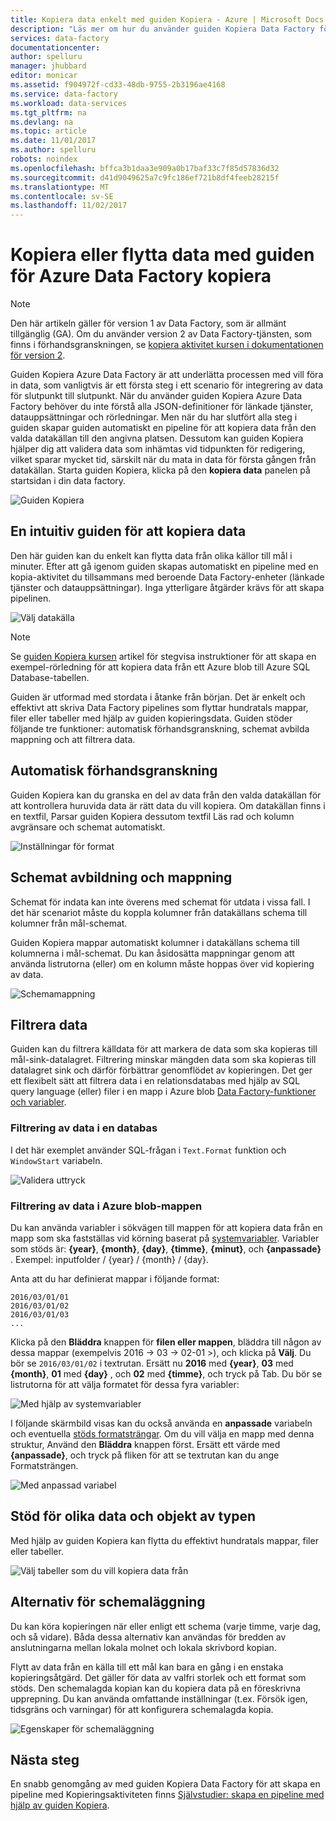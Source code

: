 ```yaml
---
title: Kopiera data enkelt med guiden Kopiera - Azure | Microsoft Docs
description: "Läs mer om hur du använder guiden Kopiera Data Factory för att kopiera data från datakällor som stöds till sänkor."
services: data-factory
documentationcenter: 
author: spelluru
manager: jhubbard
editor: monicar
ms.assetid: f904972f-cd33-48db-9755-2b3196ae4168
ms.service: data-factory
ms.workload: data-services
ms.tgt_pltfrm: na
ms.devlang: na
ms.topic: article
ms.date: 11/01/2017
ms.author: spelluru
robots: noindex
ms.openlocfilehash: bffca3b1daa3e909a0b17baf33c7f85d57836d32
ms.sourcegitcommit: d41d9049625a7c9fc186ef721b8df4feeb28215f
ms.translationtype: MT
ms.contentlocale: sv-SE
ms.lasthandoff: 11/02/2017
---
```

# <a name="copy-or-move-data-easily-with-azure-data-factory-copy-wizard"></a>Kopiera eller flytta data med guiden för Azure Data Factory kopiera
> [!NOTE]
> Den här artikeln gäller för version 1 av Data Factory, som är allmänt tillgänglig (GA). Om du använder version 2 av Data Factory-tjänsten, som finns i förhandsgranskningen, se [kopiera aktivitet kursen i dokumentationen för version 2](../quickstart-create-data-factory-dot-net.md). 


Guiden Kopiera Azure Data Factory är att underlätta processen med vill föra in data, som vanligtvis är ett första steg i ett scenario för integrering av data för slutpunkt till slutpunkt. När du använder guiden Kopiera Azure Data Factory behöver du inte förstå alla JSON-definitioner för länkade tjänster, datauppsättningar och rörledningar. Men när du har slutfört alla steg i guiden skapar guiden automatiskt en pipeline för att kopiera data från den valda datakällan till den angivna platsen. Dessutom kan guiden Kopiera hjälper dig att validera data som inhämtas vid tidpunkten för redigering, vilket sparar mycket tid, särskilt när du mata in data för första gången från datakällan. Starta guiden Kopiera, klicka på den **kopiera data** panelen på startsidan i din data factory.

![Guiden Kopiera](./media/data-factory-copy-wizard/copy-data-wizard.png)

## <a name="an-intuitive-wizard-for-copying-data"></a>En intuitiv guiden för att kopiera data
Den här guiden kan du enkelt kan flytta data från olika källor till mål i minuter. Efter att gå igenom guiden skapas automatiskt en pipeline med en kopia-aktivitet du tillsammans med beroende Data Factory-enheter (länkade tjänster och datauppsättningar). Inga ytterligare åtgärder krävs för att skapa pipelinen.   

![Välj datakälla](./media/data-factory-copy-wizard/select-data-source-page.png)

> [!NOTE]
> Se [guiden Kopiera kursen](data-factory-copy-data-wizard-tutorial.md) artikel för stegvisa instruktioner för att skapa en exempel-rörledning för att kopiera data från ett Azure blob till Azure SQL Database-tabellen. 
> 
> 

Guiden är utformad med stordata i åtanke från början. Det är enkelt och effektivt att skriva Data Factory pipelines som flyttar hundratals mappar, filer eller tabeller med hjälp av guiden kopieringsdata. Guiden stöder följande tre funktioner: automatisk förhandsgranskning, schemat avbilda mappning och att filtrera data. 

## <a name="automatic-data-preview"></a>Automatisk förhandsgranskning
Guiden Kopiera kan du granska en del av data från den valda datakällan för att kontrollera huruvida data är rätt data du vill kopiera. Om datakällan finns i en textfil, Parsar guiden Kopiera dessutom textfil Läs rad och kolumn avgränsare och schemat automatiskt. 

![Inställningar för format](./media/data-factory-copy-wizard/file-format-settings.png)

## <a name="schema-capture-and-mapping"></a>Schemat avbildning och mappning
Schemat för indata kan inte överens med schemat för utdata i vissa fall. I det här scenariot måste du koppla kolumner från datakällans schema till kolumner från mål-schemat. 

Guiden Kopiera mappar automatiskt kolumner i datakällans schema till kolumnerna i mål-schemat. Du kan åsidosätta mappningar genom att använda listrutorna (eller) om en kolumn måste hoppas över vid kopiering av data.   

![Schemamappning](./media/data-factory-copy-wizard/schema-mapping.png)

## <a name="filtering-data"></a>Filtrera data
Guiden kan du filtrera källdata för att markera de data som ska kopieras till mål-sink-datalagret. Filtrering minskar mängden data som ska kopieras till datalagret sink och därför förbättrar genomflödet av kopieringen. Det ger ett flexibelt sätt att filtrera data i en relationsdatabas med hjälp av SQL query language (eller) filer i en mapp i Azure blob [Data Factory-funktioner och variabler](data-factory-functions-variables.md).   

### <a name="filtering-of-data-in-a-database"></a>Filtrering av data i en databas
I det här exemplet använder SQL-frågan i `Text.Format` funktion och `WindowStart` variabeln. 

![Validera uttryck](./media/data-factory-copy-wizard/validate-expressions.png)

### <a name="filtering-of-data-in-an-azure-blob-folder"></a>Filtrering av data i Azure blob-mappen
Du kan använda variabler i sökvägen till mappen för att kopiera data från en mapp som ska fastställas vid körning baserat på [systemvariabler](data-factory-functions-variables.md#data-factory-system-variables). Variabler som stöds är: **{year}**, **{month}**, **{day}**, **{timme}**, **{minut}**, och  **{anpassade}** . Exempel: inputfolder / {year} / {month} / {day}.

Anta att du har definierat mappar i följande format:

    2016/03/01/01
    2016/03/01/02
    2016/03/01/03
    ...

Klicka på den **Bläddra** knappen för **filen eller mappen**, bläddra till någon av dessa mappar (exempelvis 2016 -> 03 -> 02-01 >), och klicka på **Välj**. Du bör se `2016/03/01/02` i textrutan. Ersätt nu **2016** med **{year}**, **03** med **{month}**, **01** med **{day}** , och **02** med **{timme}**, och tryck på Tab. Du bör se listrutorna för att välja formatet för dessa fyra variabler:

![Med hjälp av systemvariabler](./media/data-factory-copy-wizard/blob-standard-variables-in-folder-path.png)   

I följande skärmbild visas kan du också använda en **anpassade** variabeln och eventuella [stöds formatsträngar](https://msdn.microsoft.com/library/8kb3ddd4.aspx). Om du vill välja en mapp med denna struktur, Använd den **Bläddra** knappen först. Ersätt ett värde med **{anpassade}**, och tryck på fliken för att se textrutan kan du ange Formatsträngen.     

![Med anpassad variabel](./media/data-factory-copy-wizard/blob-custom-variables-in-folder-path.png)

## <a name="support-for-diverse-data-and-object-types"></a>Stöd för olika data och objekt av typen
Med hjälp av guiden Kopiera kan flytta du effektivt hundratals mappar, filer eller tabeller.

![Välj tabeller som du vill kopiera data från](./media/data-factory-copy-wizard/select-tables-to-copy-data.png)

## <a name="scheduling-options"></a>Alternativ för schemaläggning
Du kan köra kopieringen när eller enligt ett schema (varje timme, varje dag, och så vidare). Båda dessa alternativ kan användas för bredden av anslutningarna mellan lokala molnet och lokala skrivbord kopian.

Flytt av data från en källa till ett mål kan bara en gång i en enstaka kopieringsåtgärd. Det gäller för data av valfri storlek och ett format som stöds. Den schemalagda kopian kan du kopiera data på en föreskrivna upprepning. Du kan använda omfattande inställningar (t.ex. Försök igen, tidsgräns och varningar) för att konfigurera schemalagda kopia.

![Egenskaper för schemaläggning](./media/data-factory-copy-wizard/scheduling-properties.png)

## <a name="next-steps"></a>Nästa steg
En snabb genomgång av med guiden Kopiera Data Factory för att skapa en pipeline med Kopieringsaktiviteten finns [Självstudier: skapa en pipeline med hjälp av guiden Kopiera](data-factory-copy-data-wizard-tutorial.md).

